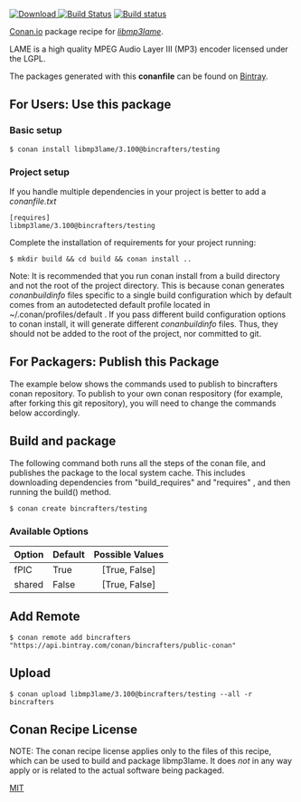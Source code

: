 [![Download](https://api.bintray.com/packages/bincrafters/public-conan/libmp3lame%3Abincrafters/images/download.svg) ](https://bintray.com/bincrafters/public-conan/libmp3lame%3Abincrafters/_latestVersion)
[![Build Status](https://travis-ci.org/bincrafters/conan-libmp3lame.svg?branch=testing%2F3.100)](https://travis-ci.org/bincrafters/conan-libmp3lame)
[![Build status](https://ci.appveyor.com/api/projects/status/github/bincrafters/conan-libmp3lame?branch=testing%2F3.100&svg=true)](https://ci.appveyor.com/project/bincrafters/conan-libmp3lame)

[Conan.io](https://conan.io) package recipe for [*libmp3lame*](http://lame.sourceforge.net/).

LAME is a high quality MPEG Audio Layer III (MP3) encoder licensed under the LGPL.

The packages generated with this **conanfile** can be found on [Bintray](https://bintray.com/bincrafters/public-conan/libmp3lame%3Abincrafters).

## For Users: Use this package

### Basic setup

    $ conan install libmp3lame/3.100@bincrafters/testing

### Project setup

If you handle multiple dependencies in your project is better to add a *conanfile.txt*

    [requires]
    libmp3lame/3.100@bincrafters/testing


Complete the installation of requirements for your project running:

    $ mkdir build && cd build && conan install ..

Note: It is recommended that you run conan install from a build directory and not the root of the project directory.  This is because conan generates *conanbuildinfo* files specific to a single build configuration which by default comes from an autodetected default profile located in ~/.conan/profiles/default .  If you pass different build configuration options to conan install, it will generate different *conanbuildinfo* files.  Thus, they should not be added to the root of the project, nor committed to git.

## For Packagers: Publish this Package

The example below shows the commands used to publish to bincrafters conan repository. To publish to your own conan respository (for example, after forking this git repository), you will need to change the commands below accordingly.

## Build and package

The following command both runs all the steps of the conan file, and publishes the package to the local system cache.  This includes downloading dependencies from "build_requires" and "requires" , and then running the build() method.

    $ conan create bincrafters/testing


### Available Options
| Option        | Default | Possible Values  |
| ------------- |:----------------- |:------------:|
| fPIC      | True |  [True, False] |
| shared      | False |  [True, False] |

## Add Remote

    $ conan remote add bincrafters "https://api.bintray.com/conan/bincrafters/public-conan"

## Upload

    $ conan upload libmp3lame/3.100@bincrafters/testing --all -r bincrafters


## Conan Recipe License

NOTE: The conan recipe license applies only to the files of this recipe, which can be used to build and package libmp3lame.
It does *not* in any way apply or is related to the actual software being packaged.

[MIT](https://github.com/bincrafters/conan-libmp3lame.git/blob/testing/3.100/LICENSE)
